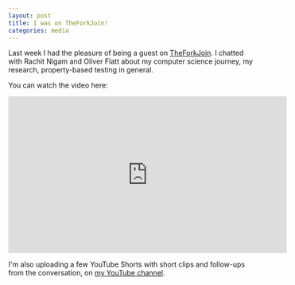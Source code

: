 ```yaml
---
layout: post
title: I was on TheForkJoin!
categories: media
---
```


Last week I had the pleasure of being a guest on [TheForkJoin](https://twitch.tv/theforkjoin). I
chatted with Rachit Nigam and Oliver Flatt about my computer science journey, my research,
property-based testing in general.

You can watch the video here:
<iframe width="560" height="315" src="https://www.youtube.com/embed/tEXq-eSiFwk" title="YouTube video player" frameborder="0" allow="accelerometer; autoplay; clipboard-write; encrypted-media; gyroscope; picture-in-picture; web-share" allowfullscreen></iframe>

I'm also uploading a few YouTube Shorts with short clips and follow-ups from the conversation, on
[my YouTube channel](https://www.youtube.com/channel/UCcc1UtCXkMfmkKnjjFIC7Zg).